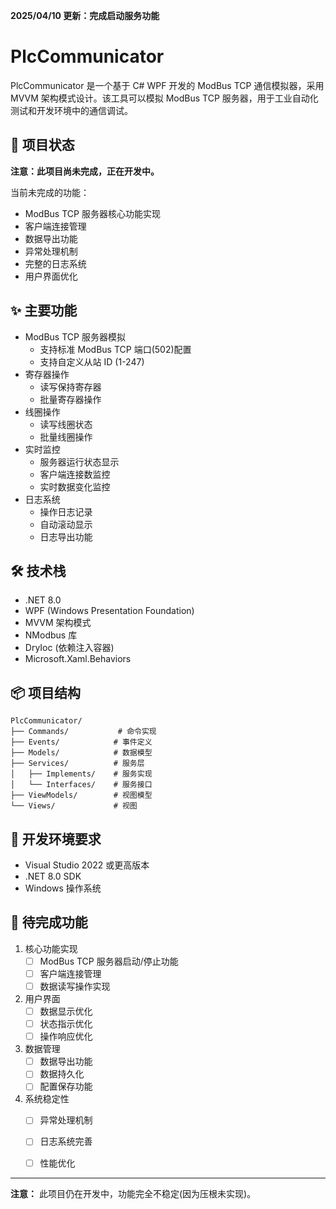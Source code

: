 **2025/04/10 更新：完成启动服务功能**

# PlcCommunicator

PlcCommunicator 是一个基于 C# WPF 开发的 ModBus TCP 通信模拟器，采用 MVVM 架构模式设计。该工具可以模拟 ModBus TCP 服务器，用于工业自动化测试和开发环境中的通信调试。

## 🚧 项目状态

**注意：此项目尚未完成，正在开发中。**

当前未完成的功能：
- ModBus TCP 服务器核心功能实现
- 客户端连接管理
- 数据导出功能
- 异常处理机制
- 完整的日志系统
- 用户界面优化

## ✨ 主要功能

- ModBus TCP 服务器模拟
  - 支持标准 ModBus TCP 端口(502)配置
  - 支持自定义从站 ID (1-247)
- 寄存器操作
  - 读写保持寄存器
  - 批量寄存器操作
- 线圈操作
  - 读写线圈状态
  - 批量线圈操作
- 实时监控
  - 服务器运行状态显示
  - 客户端连接数监控
  - 实时数据变化监控
- 日志系统
  - 操作日志记录
  - 自动滚动显示
  - 日志导出功能

## 🛠 技术栈

- .NET 8.0
- WPF (Windows Presentation Foundation)
- MVVM 架构模式
- NModbus 库
- DryIoc (依赖注入容器)
- Microsoft.Xaml.Behaviors

## 📦 项目结构

```
PlcCommunicator/
├── Commands/           # 命令实现
├── Events/            # 事件定义
├── Models/            # 数据模型
├── Services/          # 服务层
│   ├── Implements/    # 服务实现
│   └── Interfaces/    # 服务接口
├── ViewModels/        # 视图模型
└── Views/             # 视图
```

## 🚀 开发环境要求

- Visual Studio 2022 或更高版本
- .NET 8.0 SDK
- Windows 操作系统

## 📝 待完成功能

1. 核心功能实现
   - [ ] ModBus TCP 服务器启动/停止功能
   - [ ] 客户端连接管理
   - [ ] 数据读写操作实现

2. 用户界面
   - [ ] 数据显示优化
   - [ ] 状态指示优化
   - [ ] 操作响应优化

3. 数据管理
   - [ ] 数据导出功能
   - [ ] 数据持久化
   - [ ] 配置保存功能

4. 系统稳定性
   - [ ] 异常处理机制
   - [ ] 日志系统完善
   - [ ] 性能优化


---

**注意：** 此项目仍在开发中，功能完全不稳定(因为压根未实现)。